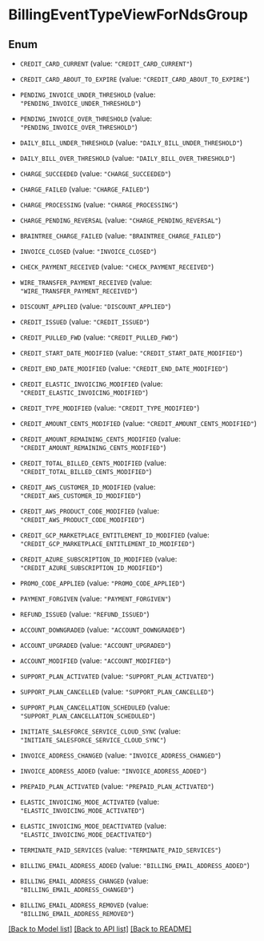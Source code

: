 # BillingEventTypeViewForNdsGroup

## Enum


* `CREDIT_CARD_CURRENT` (value: `"CREDIT_CARD_CURRENT"`)

* `CREDIT_CARD_ABOUT_TO_EXPIRE` (value: `"CREDIT_CARD_ABOUT_TO_EXPIRE"`)

* `PENDING_INVOICE_UNDER_THRESHOLD` (value: `"PENDING_INVOICE_UNDER_THRESHOLD"`)

* `PENDING_INVOICE_OVER_THRESHOLD` (value: `"PENDING_INVOICE_OVER_THRESHOLD"`)

* `DAILY_BILL_UNDER_THRESHOLD` (value: `"DAILY_BILL_UNDER_THRESHOLD"`)

* `DAILY_BILL_OVER_THRESHOLD` (value: `"DAILY_BILL_OVER_THRESHOLD"`)

* `CHARGE_SUCCEEDED` (value: `"CHARGE_SUCCEEDED"`)

* `CHARGE_FAILED` (value: `"CHARGE_FAILED"`)

* `CHARGE_PROCESSING` (value: `"CHARGE_PROCESSING"`)

* `CHARGE_PENDING_REVERSAL` (value: `"CHARGE_PENDING_REVERSAL"`)

* `BRAINTREE_CHARGE_FAILED` (value: `"BRAINTREE_CHARGE_FAILED"`)

* `INVOICE_CLOSED` (value: `"INVOICE_CLOSED"`)

* `CHECK_PAYMENT_RECEIVED` (value: `"CHECK_PAYMENT_RECEIVED"`)

* `WIRE_TRANSFER_PAYMENT_RECEIVED` (value: `"WIRE_TRANSFER_PAYMENT_RECEIVED"`)

* `DISCOUNT_APPLIED` (value: `"DISCOUNT_APPLIED"`)

* `CREDIT_ISSUED` (value: `"CREDIT_ISSUED"`)

* `CREDIT_PULLED_FWD` (value: `"CREDIT_PULLED_FWD"`)

* `CREDIT_START_DATE_MODIFIED` (value: `"CREDIT_START_DATE_MODIFIED"`)

* `CREDIT_END_DATE_MODIFIED` (value: `"CREDIT_END_DATE_MODIFIED"`)

* `CREDIT_ELASTIC_INVOICING_MODIFIED` (value: `"CREDIT_ELASTIC_INVOICING_MODIFIED"`)

* `CREDIT_TYPE_MODIFIED` (value: `"CREDIT_TYPE_MODIFIED"`)

* `CREDIT_AMOUNT_CENTS_MODIFIED` (value: `"CREDIT_AMOUNT_CENTS_MODIFIED"`)

* `CREDIT_AMOUNT_REMAINING_CENTS_MODIFIED` (value: `"CREDIT_AMOUNT_REMAINING_CENTS_MODIFIED"`)

* `CREDIT_TOTAL_BILLED_CENTS_MODIFIED` (value: `"CREDIT_TOTAL_BILLED_CENTS_MODIFIED"`)

* `CREDIT_AWS_CUSTOMER_ID_MODIFIED` (value: `"CREDIT_AWS_CUSTOMER_ID_MODIFIED"`)

* `CREDIT_AWS_PRODUCT_CODE_MODIFIED` (value: `"CREDIT_AWS_PRODUCT_CODE_MODIFIED"`)

* `CREDIT_GCP_MARKETPLACE_ENTITLEMENT_ID_MODIFIED` (value: `"CREDIT_GCP_MARKETPLACE_ENTITLEMENT_ID_MODIFIED"`)

* `CREDIT_AZURE_SUBSCRIPTION_ID_MODIFIED` (value: `"CREDIT_AZURE_SUBSCRIPTION_ID_MODIFIED"`)

* `PROMO_CODE_APPLIED` (value: `"PROMO_CODE_APPLIED"`)

* `PAYMENT_FORGIVEN` (value: `"PAYMENT_FORGIVEN"`)

* `REFUND_ISSUED` (value: `"REFUND_ISSUED"`)

* `ACCOUNT_DOWNGRADED` (value: `"ACCOUNT_DOWNGRADED"`)

* `ACCOUNT_UPGRADED` (value: `"ACCOUNT_UPGRADED"`)

* `ACCOUNT_MODIFIED` (value: `"ACCOUNT_MODIFIED"`)

* `SUPPORT_PLAN_ACTIVATED` (value: `"SUPPORT_PLAN_ACTIVATED"`)

* `SUPPORT_PLAN_CANCELLED` (value: `"SUPPORT_PLAN_CANCELLED"`)

* `SUPPORT_PLAN_CANCELLATION_SCHEDULED` (value: `"SUPPORT_PLAN_CANCELLATION_SCHEDULED"`)

* `INITIATE_SALESFORCE_SERVICE_CLOUD_SYNC` (value: `"INITIATE_SALESFORCE_SERVICE_CLOUD_SYNC"`)

* `INVOICE_ADDRESS_CHANGED` (value: `"INVOICE_ADDRESS_CHANGED"`)

* `INVOICE_ADDRESS_ADDED` (value: `"INVOICE_ADDRESS_ADDED"`)

* `PREPAID_PLAN_ACTIVATED` (value: `"PREPAID_PLAN_ACTIVATED"`)

* `ELASTIC_INVOICING_MODE_ACTIVATED` (value: `"ELASTIC_INVOICING_MODE_ACTIVATED"`)

* `ELASTIC_INVOICING_MODE_DEACTIVATED` (value: `"ELASTIC_INVOICING_MODE_DEACTIVATED"`)

* `TERMINATE_PAID_SERVICES` (value: `"TERMINATE_PAID_SERVICES"`)

* `BILLING_EMAIL_ADDRESS_ADDED` (value: `"BILLING_EMAIL_ADDRESS_ADDED"`)

* `BILLING_EMAIL_ADDRESS_CHANGED` (value: `"BILLING_EMAIL_ADDRESS_CHANGED"`)

* `BILLING_EMAIL_ADDRESS_REMOVED` (value: `"BILLING_EMAIL_ADDRESS_REMOVED"`)


[[Back to Model list]](../README.md#documentation-for-models) [[Back to API list]](../README.md#documentation-for-api-endpoints) [[Back to README]](../README.md)


